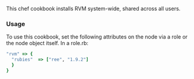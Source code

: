 This chef cookbook installs RVM system-wide, shared across all users.

### Usage

To use this cookbook, set the following attributes on the node via a role or the node object itself. In a role.rb:

```ruby
"rvm" => {
  "rubies"  => ["ree", "1.9.2"]
  }
}
```
